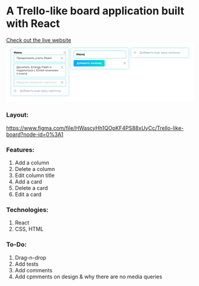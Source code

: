 # A Trello-like board application built with React 
[Check out the live website](https://xeniasuper.github.io/trello-board/)
![image](https://github.com/xeniasuper/trello-board/blob/master/public/board-screen.png)

### Layout: 
https://www.figma.com/file/HWascyHh1QOpKF4PS88xUyCc/Trello-like-board?node-id=0%3A1

### Features:
1) Add a column
2) Delete a column
3) Edit column title
3) Add a card
4) Delete a card
5) Edit a card

### Technologies:
1) React
2) CSS, HTML

### To-Do:
1) Drag-n-drop
2) Add tests
3) Add comments
5) Add cpmments on design & why there are no media queries
